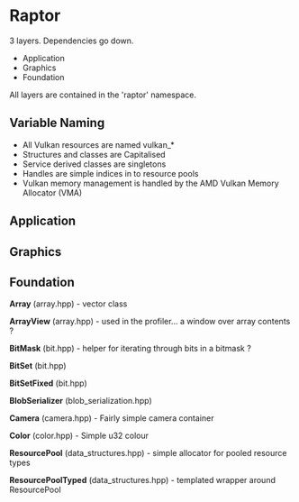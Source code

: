 # Raptor

3 layers. Dependencies go down.

* Application
* Graphics
* Foundation

All layers are contained in the 'raptor' namespace.

## Variable Naming

* All Vulkan resources are named vulkan_*
* Structures and classes are Capitalised
* Service derived classes are singletons
* Handles are simple indices in to resource pools
* Vulkan memory management is handled by the AMD Vulkan Memory Allocator (VMA)

## Application

## Graphics

## Foundation

**Array** (array.hpp) - vector class

**ArrayView** (array.hpp) - used in the profiler... a window over array contents ?

**BitMask** (bit.hpp) - helper for iterating through bits in a bitmask ?

**BitSet** (bit.hpp)

**BitSetFixed** (bit.hpp)

**BlobSerializer** (blob_serialization.hpp)

**Camera** (camera.hpp) - Fairly simple camera container

**Color** (color.hpp) - Simple u32 colour

**ResourcePool** (data_structures.hpp) - simple allocator for pooled resource types

**ResourcePoolTyped** (data_structures.hpp) - templated wrapper around ResourcePool
